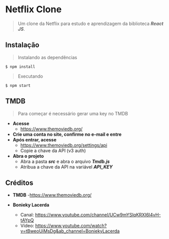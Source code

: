 # Netflix Clone

> Um clone da Netflix para estudo e aprendizagem da biblioteca _**React JS**_.

## Instalação

> Instalando as dependências

```shell
$ npm install
```

> Executando

```shell
$ npm start
```

## TMDB

> Para começar é necessário gerar uma key no TMDB

- **Acesse**
  - https://www.themoviedb.org/
- **Crie uma conta no site, confirme no e-mail e entre**
- **Após entrar, acesse**
  - https://www.themoviedb.org/settings/api
  - Copie a chave da API (v3 auth)
- **Abra o projeto**
  - Abra a pasta _**src**_ e abra o arquivo _**Tmdb.js**_
  - Atribua a chave da API na variável _**API_KEY**_

## Créditos
  - **TMDB**
    -https://www.themoviedb.org/
    
  - **Bonieky Lacerda**
    - Canal: https://www.youtube.com/channel/UCw9mYSlqKRXI6l4vH-tAYpQ
    - Vídeo: https://www.youtube.com/watch?v=tBweoUiMsDg&ab_channel=BoniekyLacerda

